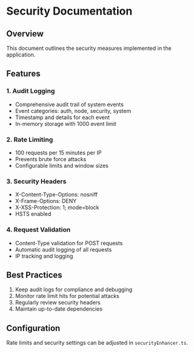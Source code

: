 # Security Documentation

## Overview
This document outlines the security measures implemented in the application.

## Features

### 1. Audit Logging
- Comprehensive audit trail of system events
- Event categories: auth, node, security, system
- Timestamp and details for each event
- In-memory storage with 1000 event limit

### 2. Rate Limiting
- 100 requests per 15 minutes per IP
- Prevents brute force attacks
- Configurable limits and window sizes

### 3. Security Headers
- X-Content-Type-Options: nosniff
- X-Frame-Options: DENY
- X-XSS-Protection: 1; mode=block
- HSTS enabled

### 4. Request Validation
- Content-Type validation for POST requests
- Automatic audit logging of all requests
- IP tracking and logging

## Best Practices
1. Keep audit logs for compliance and debugging
2. Monitor rate limit hits for potential attacks
3. Regularly review security headers
4. Maintain up-to-date dependencies

## Configuration
Rate limits and security settings can be adjusted in `securityEnhancer.ts`.